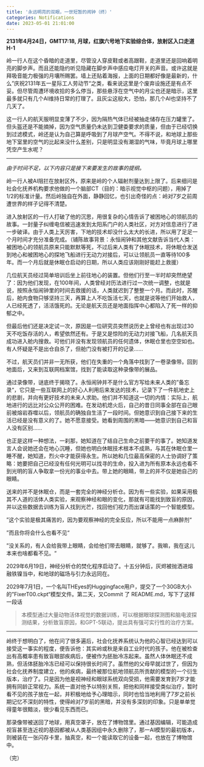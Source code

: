 ```yaml
---
title: '永远明亮的双眼，一世短暂的闹钟（终）'
categories: Notifications
date: 2023-05-01 21:01:00
---
```

**2131年4月24日，GMT17:18, 月球，红旗六号地下实验综合体，放射区入口走道H-1**

岭一行人在这个昏暗的走道里，尽管没人穿皮鞋或者高跟鞋，走道里还是回响着明亮的脚步声。而且还能隐约听见隐藏在脚步声中感应电灯开关的声音。或许这就是拜吸音能力极强的月壤所赐罢。墙上还贴着海报，上面的日期都好像是最新的，什么”庆祝2131年五一星际工人劳动节“之类，看来说这里是个废弃设施还是有点不妥。但尽管周遭环境收拾的多么停当，那些悬浮在空气中的月尘也还是暗示，这里最多就只有几个AI维持日常的打理了。且灰尘这般大，恐怕，那几个AI也坚持不了几天了。

这一行人的航天服明显变薄了不少，因为隔热气体已经被抽走储存在压力罐里了。但头盔还是不能摘掉，因为空气质量仍未达到卫健委要求的质量，但由于已经切换到过滤模式，岭还是认为自己算是呼吸到了月球产空气。不得不说，和地球上那些地下室里的空气的比起来没什么差别，只是明显没有潮湿的气味，毕竟月球上哪里凭空产生水呢？

---

*由于时间不足，以下内容只是接下来要发生的故事的提纲。*

岭一行人被AI阻拦在放射区外，原来是岭的个人辐射剂量达到上限了。后来细问是社会化抚养机构要求他做的一个脑部CT（目的：暗示视觉中枢的问题），用掉了1/2的标准计量。然后岭独自在外面，静静回忆，也引出奇怪的点：岭对7岁之前周遭世界的样子记得不清楚。

进入放射区的一行人打破了他的沉思，用很复杂的心情告诉了被困地心的领航员的故事。一封量子纠缠电信被迅速发到太阳系门户的人类社区，对方对信息进行了进一步破译。由于人类上天厉害，下地的技术却没什么太大的长进，所以用了足足一个月时间才充分准备完成。（铺陈故事背景：永恒闹钟和其他文献告诉当代人类：被困地心的领航员原来只能默默等死，不过后来人类有了休眠技术，将休眠仓发送到地心和被困地心的探地飞船进行无动力对接后，可以让领航员一直等待100多年。而一个月后就是休眠仓启动的日期，所以人类应该刚刚好能赶上救援）

几位航天员经过简单培训后坐上前往地心的装置。但他们行至一半时却突然绝望了：因为他们发现，在100年间，人类曾经对历法进行过一次统一调整，也就是说，按照永恒闹钟里的时间去救援的话，人类就迟到了整整一个月。而此时，苏醒后，舱内食物只够坚持三天，再算上人不吃饭活七天，也就是说等他们开始救人，人已经死透了，活活饿死的。无论是航天员还是地面指挥中心都陷入了死一样的抑郁之中。

但最后他们还是决定试一次，原因是一位研究员突然说历史上曾经也有出现过30天不吃饭存活的人，希望依然还有。于是又是惊险的无动力对接飞船，几名航天员成功进入舱内搜救。可他们并没有发现领航员的任何遗体，休眠仓里也空空如也。有人怀疑是不是出仓自杀了，但舱门没有被打开的记录……

不过，航天员们并非一无所获，他们在失重的一个角落中找到了一卷录像带。回到地面后，又来到互联网档案馆，找到了能读取这种录像带的展品。

通过录像带，谜底终于揭晓了。永恒闹钟并不是什么官方写给未来人类的”备忘录“，它只是一些互联网上的好心人利用后来发达的技术，记录下了一件航地史上的悲剧，并向有更好技术的未来人求助。他们并不知道这一切的内情：实际上，航地进行的远比对公众公开的困难。在发动机熄火后，自己的昔日同事全部在自己眼前被熔岩吞噬以后，领航员的确独自生活了一段时间。但她意识到自己接下来的生活已经是没有意义的了。她不愿意接受。她看到周围的黑暗——她意识到自己和盲人没有区别……

也正是这样一种想法，一刹那，她知道在了结自己生命之前要干的事了。她知道发言人会说她还会在地心沉睡，但她也明白休眠技术根本不成熟，与其在休眠仓里一睡不醒，她知道，烈火中才能获得永生。所以她和几位最高保密的人士协调好了策略：她要把自己已经没有任何光明可以找寻的生命，投入进为所有原本永远也看不到光明的盲人争取拿一份光的事业中去。带上她的眼睛，带上的并不仅是她自己的眼睛。

送来的并不是休眠仓，而是一套完全的神经分析仓。因为有一些实验，如果采用极其不人道的活体人类实验，来观察神经和眼的变化，那就有可能找到致盲的原因，并以这些数据去训练为盲人找到光芒，找回他们视力而出谋话策的一个智能模型。

”这个实验是极其痛苦的，因为要观察神经的完全反应，所以不能用一点麻醉剂“

”而且你将会什么也看不见“

”没关系的，有人会给我带上眼睛，会给他们带去眼睛，就够了。我嘛，我在这儿本来也啥都看不见。“

2029年6月19日，神经分析仓的焚化程序启动了。十五分钟后，灰烬被抛洒进熔融铁镍当中，和地球的磁场与引力永远同在。

2029年7月1日，一个名叫THEyes的Huggingface用户，提交了一个30GB大小的”FixerT00.ckpt“模型文件。第二天，又Commit 了 README.md，写下了这样一段话

> 本模型通过大量动物活体视觉的数据训练，可以根据眼球探测图和脑电波探测结果，分析致盲原因，和GPT-5联动，提出具有强可实行性的治疗方案。

---

岭终于想明白了，他在问了很多遍后，社会化抚养系统认为他的心智已经达到可以接受这一事实的程度，便告诉他：其实岭或秋是来自工业时代的孩子。他在被检查出有高概率患有致盲眼部疾病后，便被作为胚胎冷冻起来。虽然人体休眠还不成熟，但活体胚胎冷冻已经可以保持很长时间了。虽然他的父母早就过世了，但因为社会化抚养制度建立，他的疾病，最终被那位航地领航员所贡献的模型的一个衍生版本，治疗了。只是因为他是视神经和眼球系统双向受损，他需要发育到7岁才能拥有同龄正常视力。系统一直对他予以特别关照，把他和同样接受类似治疗，暂时看不见的孩子放在一起，并积极地给予心理暗示，同时也恰当地利用了7岁之前长期记忆不深刻的特性，使得岭对7岁前的黑暗，并没有多深刻的印象。只是单单觉得童年很黯淡，很少看见东西而已。

那录像带被送回了地球，用真空罩子，放在了博物馆里。通过基因编辑，可能造成视盲甚至连近视的基因都被从人类基因组中永久删除了，那一AI模型的最初版本，则被装在一张闪存卡里，抽真空，和一个能读取它的设备一起，也放在了博物馆中。

（完）

